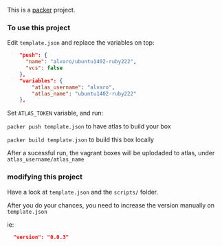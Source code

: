 This is a [packer](https://packer.io) project.

### To use this project

Edit `template.json` and replace the variables on top:

```json
    "push": {
      "name": "alvaro/ubuntu1402-ruby222",
      "vcs": false
    },
    "variables": {
        "atlas_username": "alvaro",
        "atlas_name": "ubuntu1402-ruby222"
    },
  ```
  Set `ATLAS_TOKEN` variable, and run:
  
  `packer push template.json` to have atlas to build your box
  
  `packer build template.json` to build this box locally
  
  After a sucessful run, the vagrant boxes will be uplodaded to atlas, under `atlas_username/atlas_name`
  
 ### modifying this project
 
 Have a look at `template.json` and the `scripts/` folder.
 
 After you do your chances, you need to increase the version manually on `template.json`
 
 ie: 
 
 ```json
   "version": "0.0.3"
 ```
 
